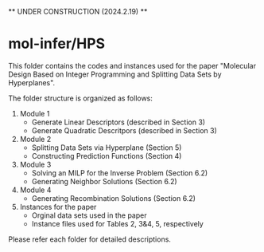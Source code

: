 ** UNDER CONSTRUCTION (2024.2.19) **

# mol-infer/HPS

This folder contains the codes and instances used for the paper "Molecular Design Based on Integer Programming and Splitting Data Sets by Hyperplanes".

The folder structure is organized as follows:
1. Module 1
   - Generate Linear Descriptors (described in Section 3)
   - Generate Quadratic Descritpors (described in Section 3)
1. Module 2
   - Splitting Data Sets via Hyperplane (Section 5)
   - Constructing Prediction Functions (Section 4)
1. Module 3
   - Solving an MILP for the Inverse Problem (Section 6.2)
   - Generating Neighbor Solutions (Section 6.2)
1. Module 4
   - Generating Recombination Solutions (Section 6.2)
1. Instances for the paper
   - Orginal data sets used in the paper
   - Instance files used for Tables 2, 3&4, 5, respectively
  
Please refer each folder for detailed descriptions.


